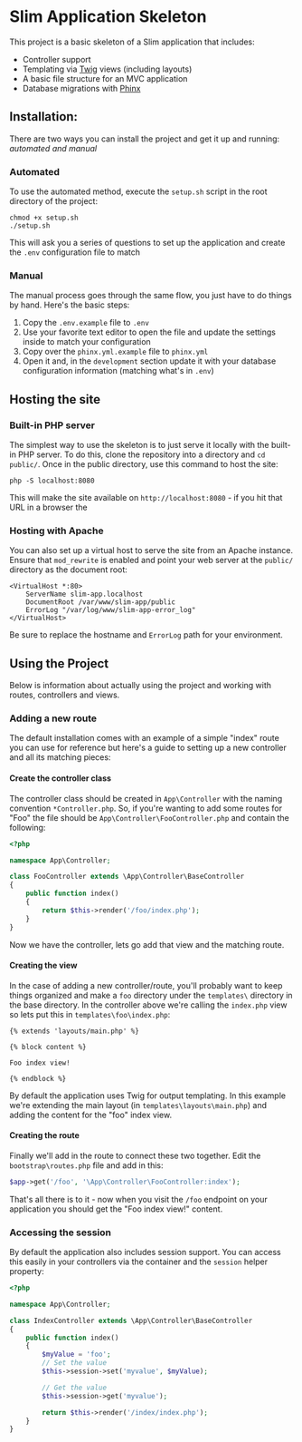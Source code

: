 # Slim Application Skeleton

This project is a basic skeleton of a Slim application that includes:

- Controller support
- Templating via [Twig](http://twig.sensiolabs.org/) views (including layouts)
- A basic file structure for an MVC application
- Database migrations with [Phinx](https://phinx.org/)

## Installation:

There are two ways you can install the project and get it up and running: *automated and manual*

### Automated

To use the automated method, execute the `setup.sh` script in the root directory of the project:

```
chmod +x setup.sh
./setup.sh
```

This will ask you a series of questions to set up the application and create the `.env` configuration file to match

### Manual

The manual process goes through the same flow, you just have to do things by hand. Here's the basic steps:

1. Copy the `.env.example` file to `.env`
2. Use your favorite text editor to open the file and update the settings inside to match your configuration
3. Copy over the `phinx.yml.example` file to `phinx.yml`
4. Open it and, in the `development` section update it with your database configuration information (matching what's in `.env`)


## Hosting the site

### Built-in PHP server

The simplest way to use the skeleton is to just serve it locally with the built-in PHP server. To do this, clone the repository into
a directory and `cd public/`. Once in the public directory, use this command to host the site:

```
php -S localhost:8080
```

This will make the site available on `http://localhost:8080` - if you hit that URL in a browser the

### Hosting with Apache

You can also set up a virtual host to serve the site from an Apache instance. Ensure that `mod_rewrite` is enabled and point your web server at the `public/` directory as the document root:

```
<VirtualHost *:80>
	ServerName slim-app.localhost
	DocumentRoot /var/www/slim-app/public
	ErrorLog "/var/log/www/slim-app-error_log"
</VirtualHost>
```

Be sure to replace the hostname and `ErrorLog` path for your environment.

## Using the Project

Below is information about actually using the project and working with routes, controllers and views.

### Adding a new route

The default installation comes with an example of a simple "index" route you can use for reference but here's a guide to setting up a new controller and all its matching pieces:

#### Create the controller class

The controller class should be created in `App\Controller` with the naming convention `*Controller.php`. So, if you're wanting to add some routes for "Foo" the file should be `App\Controller\FooController.php` and contain the following:

```php
<?php

namespace App\Controller;

class FooController extends \App\Controller\BaseController
{
    public function index()
    {
        return $this->render('/foo/index.php');
    }
}
```

Now we have the controller, lets go add that view and the matching route.

#### Creating the view

In the case of adding a new controller/route, you'll probably want to keep things organized and make a `foo` directory under the `templates\` directory in the base directory. In the controller above we're calling the `index.php` view so lets put this in `templates\foo\index.php`:

```
{% extends 'layouts/main.php' %}

{% block content %}

Foo index view!

{% endblock %}
```

By default the application uses Twig for output templating. In this example we're extending the main layout (in `templates\layouts\main.php`) and adding the content for the "foo" index view.

#### Creating the route

Finally we'll add in the route to connect these two together. Edit the `bootstrap\routes.php` file and add in this:

```php
$app->get('/foo', '\App\Controller\FooController:index');
```

That's all there is to it - now when you visit the `/foo` endpoint on your application you should get the "Foo index view!" content.

### Accessing the session

By default the application also includes session support. You can access this easily in your controllers via the container and the `session` helper property:

```php
<?php

namespace App\Controller;

class IndexController extends \App\Controller\BaseController
{
    public function index()
    {
        $myValue = 'foo';
        // Set the value
        $this->session->set('myvalue', $myValue);

        // Get the value
        $this->session->get('myvalue');

        return $this->render('/index/index.php');
    }
}
```
